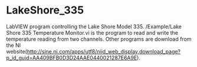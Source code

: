 # LakeShore_335

LabVIEW program controlling the Lake Shore Model 335.
/Example/Lake Shore 335 Temperature Monitor.vi is the program to read and write the temperature reading from two channels.
Other programs are download from the NI website(http://sine.ni.com/apps/utf8/niid_web_display.download_page?p_id_guid=AA409BFB0D3D24AAE0440021287E6A9E).
